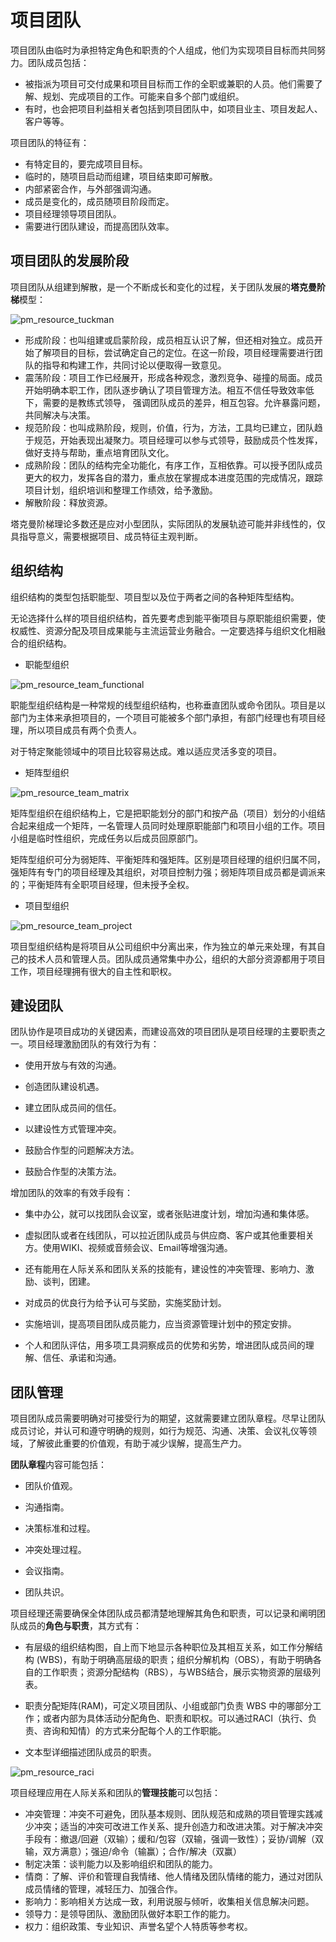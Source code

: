 # 项目团队

项目团队由临时为承担特定角色和职责的个人组成，他们为实现项目目标而共同努力。团队成员包括：

- 被指派为项目可交付成果和项目目标而工作的全职或兼职的人员。他们需要了解、规划、完成项目的工作。可能来自多个部门或组织。
- 有时，也会把项目利益相关者包括到项目团队中，如项目业主、项目发起人、客户等等。

项目团队的特征有：

- 有特定目的，要完成项目目标。
- 临时的，随项目启动而组建，项目结束即可解散。
- 内部紧密合作，与外部强调沟通。
- 成员是变化的，成员随项目阶段而定。
- 项目经理领导项目团队。
- 需要进行团队建设，而提高团队效率。

## 项目团队的发展阶段

项目团队从组建到解散，是一个不断成长和变化的过程，关于团队发展的**塔克曼阶梯**模型：

![pm_resource_tuckman](pm_resource_tuckman.png)

- 形成阶段：也叫组建或启蒙阶段，成员相互认识了解，但还相对独立。成员开始了解项目的目标，尝试确定自己的定位。在这一阶段，项目经理需要进行团队的指导和构建工作，共同讨论以便取得一致意见。
- 震荡阶段：项目工作已经展开，形成各种观念，激烈竞争、碰撞的局面。成员开始明确本职工作，团队逐步确认了项目管理方法。相互不信任导致效率低下，需要的是教练式领导， 强调团队成员的差异，相互包容。允许暴露问题，共同解决与决策。
- 规范阶段：也叫成熟阶段，规则，价值，行为，方法，工具均已建立，团队趋于规范，开始表现出凝聚力。项目经理可以参与式领导，鼓励成员个性发挥，做好支持与帮助，重点培育团队文化。
- 成熟阶段：团队的结构完全功能化，有序工作，互相依靠。可以授予团队成员更大的权力，发挥各自的潜力，重点放在掌握成本进度范围的完成情况，跟踪项目计划，组织培训和整理工作绩效，给予激励。
- 解散阶段：释放资源。

塔克曼阶梯理论多数还是应对小型团队，实际团队的发展轨迹可能并非线性的，仅具指导意义，需要根据项目、成员特征主观判断。

## 组织结构

组织结构的类型包括职能型、项目型以及位于两者之间的各种矩阵型结构。

无论选择什么样的项目组织结构，首先要考虑到能平衡项目与原职能组织需要，使权威性、资源分配及项目成果能与主流运营业务融合。一定要选择与组织文化相融合的组织结构。

- 职能型组织

![pm_resource_team_functional](pm_resource_team_functional.png)

职能型组织结构是一种常规的线型组织结构，也称垂直团队或命令团队。项目是以部门为主体来承担项目的，一个项目可能被多个部门承担，有部门经理也有项目经理，所以项目成员有两个负责人。

对于特定聚能领域中的项目比较容易达成。难以适应灵活多变的项目。

- 矩阵型组织

![pm_resource_team_matrix](pm_resource_team_matrix.png)

矩阵型组织在组织结构上，它是把职能划分的部门和按产品（项目）划分的小组结合起来组成一个矩阵，一名管理人员同时处理原职能部门和项目小组的工作。项目小组是临时性组织，完成任务以后成员回原部门。

矩阵型组织可分为弱矩阵、平衡矩阵和强矩阵。区别是项目经理的组织归属不同，强矩阵有专门的项目经理及其组织，对项目控制力强；弱矩阵项目成员都是调派来的；平衡矩阵有全职项目经理，但未授予全权。

- 项目型组织

![pm_resource_team_project](pm_resource_team_project.png)

项目型组织结构是将项目从公司组织中分离出来，作为独立的单元来处理，有其自己的技术人员和管理人员。团队成员通常集中办公，组织的大部分资源都用于项目工作，项目经理拥有很大的自主性和职权。

## 建设团队

团队协作是项目成功的关键因素，而建设高效的项目团队是项目经理的主要职责之一。项目经理激励团队的有效行为有：

- 使用开放与有效的沟通。

- 创造团队建设机遇。

- 建立团队成员间的信任。

- 以建设性方式管理冲突。

- 鼓励合作型的问题解决方法。

- 鼓励合作型的决策方法。

增加团队的效率的有效手段有：

- 集中办公，就可以找团队会议室，或者张贴进度计划，增加沟通和集体感。
- 虚拟团队或者在线团队，可以拉近团队成员与供应商、客户或其他重要相关方。使用WIKI、视频或音频会议、Email等增强沟通。

- 还有能用在人际关系和团队关系的技能有，建设性的冲突管理、影响力、激励、谈判，团建。
- 对成员的优良行为给予认可与奖励，实施奖励计划。
- 实施培训，提高项目团队成员能力，应当资源管理计划中的预定安排。
- 个人和团队评估，用多项工具洞察成员的优势和劣势，增进团队成员间的理解、信任、承诺和沟通。

## 团队管理

项目团队成员需要明确对可接受行为的期望，这就需要建立团队章程。尽早让团队成员讨论，并认可和遵守明确的规则，如行为规范、沟通、决策、会议礼仪等领域，了解彼此重要的价值观，有助于减少误解，提高生产力。

**团队章程**内容可能包括：

- 团队价值观。

- 沟通指南。

- 决策标准和过程。

- 冲突处理过程。

- 会议指南。

- 团队共识。

项目经理还需要确保全体团队成员都清楚地理解其角色和职责，可以记录和阐明团队成员的**角色与职责**，其方式有：

- 有层级的组织结构图，自上而下地显示各种职位及其相互关系，如工作分解结构 (WBS)，有助于明确高层级的职责；组织分解机构（OBS），有助于明确各自的工作职责；资源分配结构（RBS），与WBS结合，展示实物资源的层级列表。

- 职责分配矩阵(RAM)，可定义项目团队、小组或部门负责 WBS 中的哪部分工作；或者内部为具体活动分配角色、职责和职权。可以通过RACI（执行、负责、咨询和知情）的方式来分配每个人的工作职能。
- 文本型详细描述团队成员的职责。

![pm_resource_raci](pm_resource_raci.png)

项目经理应用在人际关系和团队的**管理技能**可以包括：

- 冲突管理：冲突不可避免，团队基本规则、团队规范和成熟的项目管理实践减少冲突；适当的冲突可改进工作关系、提升创造力和改进决策。对于解决冲突手段有：撤退/回避（双输）；缓和/包容（双输，强调一致性）；妥协/调解（双输，双方满意）；强迫/命令（输赢）；合作/解决（双赢）
- 制定决策：谈判能力以及影响组织和团队的能力。
- 情商：了解、评价和管理自我情绪、他人情绪及团队情绪的能力，通过对团队成员情绪的管理，减轻压力、加强合作。
- 影响力：影响相关方达成一致，利用说服与倾听，收集相关信息解决问题。
- 领导力：是领导团队、激励团队做好本职工作的能力。
- 权力：组织政策、专业知识、声誉名望个人特质等参考权。
